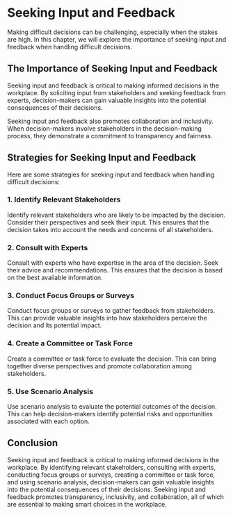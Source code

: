 Seeking Input and Feedback
===================================================================

Making difficult decisions can be challenging, especially when the stakes are high. In this chapter, we will explore the importance of seeking input and feedback when handling difficult decisions.

The Importance of Seeking Input and Feedback
--------------------------------------------

Seeking input and feedback is critical to making informed decisions in the workplace. By soliciting input from stakeholders and seeking feedback from experts, decision-makers can gain valuable insights into the potential consequences of their decisions.

Seeking input and feedback also promotes collaboration and inclusivity. When decision-makers involve stakeholders in the decision-making process, they demonstrate a commitment to transparency and fairness.

Strategies for Seeking Input and Feedback
-----------------------------------------

Here are some strategies for seeking input and feedback when handling difficult decisions:

### 1. Identify Relevant Stakeholders

Identify relevant stakeholders who are likely to be impacted by the decision. Consider their perspectives and seek their input. This ensures that the decision takes into account the needs and concerns of all stakeholders.

### 2. Consult with Experts

Consult with experts who have expertise in the area of the decision. Seek their advice and recommendations. This ensures that the decision is based on the best available information.

### 3. Conduct Focus Groups or Surveys

Conduct focus groups or surveys to gather feedback from stakeholders. This can provide valuable insights into how stakeholders perceive the decision and its potential impact.

### 4. Create a Committee or Task Force

Create a committee or task force to evaluate the decision. This can bring together diverse perspectives and promote collaboration among stakeholders.

### 5. Use Scenario Analysis

Use scenario analysis to evaluate the potential outcomes of the decision. This can help decision-makers identify potential risks and opportunities associated with each option.

Conclusion
----------

Seeking input and feedback is critical to making informed decisions in the workplace. By identifying relevant stakeholders, consulting with experts, conducting focus groups or surveys, creating a committee or task force, and using scenario analysis, decision-makers can gain valuable insights into the potential consequences of their decisions. Seeking input and feedback promotes transparency, inclusivity, and collaboration, all of which are essential to making smart choices in the workplace.


